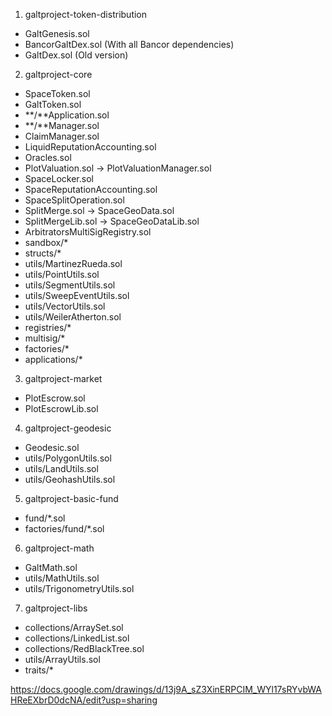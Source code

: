 1. galtproject-token-distribution
- GaltGenesis.sol
- BancorGaltDex.sol (With all Bancor dependencies)
- GaltDex.sol (Old version)

2. galtproject-core
- SpaceToken.sol
- GaltToken.sol
- **/**Application.sol
- **/**Manager.sol
- ClaimManager.sol
- LiquidReputationAccounting.sol
- Oracles.sol
- PlotValuation.sol -> PlotValuationManager.sol
- SpaceLocker.sol
- SpaceReputationAccounting.sol
- SpaceSplitOperation.sol
- SplitMerge.sol -> SpaceGeoData.sol
- SplitMergeLib.sol -> SpaceGeoDataLib.sol
- ArbitratorsMultiSigRegistry.sol
- sandbox/*
- structs/*
- utils/MartinezRueda.sol
- utils/PointUtils.sol
- utils/SegmentUtils.sol
- utils/SweepEventUtils.sol
- utils/VectorUtils.sol
- utils/WeilerAtherton.sol
- registries/*
- multisig/*
- factories/*
- applications/*

3. galtproject-market
- PlotEscrow.sol
- PlotEscrowLib.sol

4. galtproject-geodesic
- Geodesic.sol
- utils/PolygonUtils.sol
- utils/LandUtils.sol
- utils/GeohashUtils.sol

5. galtproject-basic-fund
- fund/*.sol
- factories/fund/*.sol

6. galtproject-math
- GaltMath.sol
- utils/MathUtils.sol
- utils/TrigonometryUtils.sol

7. galtproject-libs
- collections/ArraySet.sol
- collections/LinkedList.sol
- collections/RedBlackTree.sol
- utils/ArrayUtils.sol
- traits/*

https://docs.google.com/drawings/d/13j9A_sZ3XinERPCIM_WYl17sRYvbWAHReEXbrD0dcNA/edit?usp=sharing

